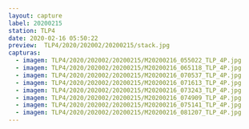 ```yaml
---
layout: capture
label: 20200215
station: TLP4
date: 2020-02-16 05:50:22
preview:  TLP4/2020/202002/20200215/stack.jpg
capturas:
  - imagem: TLP4/2020/202002/20200215/M20200216_055022_TLP_4P.jpg
  - imagem: TLP4/2020/202002/20200215/M20200216_065118_TLP_4P.jpg
  - imagem: TLP4/2020/202002/20200215/M20200216_070537_TLP_4P.jpg
  - imagem: TLP4/2020/202002/20200215/M20200216_071613_TLP_4P.jpg
  - imagem: TLP4/2020/202002/20200215/M20200216_073243_TLP_4P.jpg
  - imagem: TLP4/2020/202002/20200215/M20200216_074909_TLP_4P.jpg
  - imagem: TLP4/2020/202002/20200215/M20200216_075141_TLP_4P.jpg
  - imagem: TLP4/2020/202002/20200215/M20200216_081207_TLP_4P.jpg
---
```

